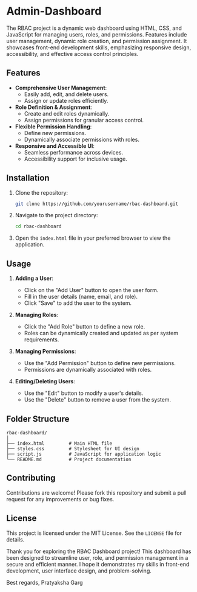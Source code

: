# Admin-Dashboard
The RBAC project is a dynamic web dashboard using HTML, CSS, and JavaScript for managing users, roles, and permissions. Features include user management, dynamic role creation, and permission assignment. It showcases front-end development skills, emphasizing responsive design, accessibility, and effective access control principles.
## Features

- **Comprehensive User Management**:
  - Easily add, edit, and delete users.
  - Assign or update roles efficiently.
- **Role Definition & Assignment**:
  - Create and edit roles dynamically.
  - Assign permissions for granular access control.
- **Flexible Permission Handling**:
  - Define new permissions.
  - Dynamically associate permissions with roles.
- **Responsive and Accessible UI**:
  - Seamless performance across devices.
  - Accessibility support for inclusive usage.

## Installation

1. Clone the repository:
   ```bash
   git clone https://github.com/yourusername/rbac-dashboard.git
   ```
2. Navigate to the project directory:
   ```bash
   cd rbac-dashboard
   ```
3. Open the `index.html` file in your preferred browser to view the application.

## Usage

1. **Adding a User**:
   - Click on the "Add User" button to open the user form.
   - Fill in the user details (name, email, and role).
   - Click "Save" to add the user to the system.

2. **Managing Roles**:
   - Click the "Add Role" button to define a new role.
   - Roles can be dynamically created and updated as per system requirements.

3. **Managing Permissions**:
   - Use the "Add Permission" button to define new permissions.
   - Permissions are dynamically associated with roles.

4. **Editing/Deleting Users**:
   - Use the "Edit" button to modify a user's details.
   - Use the "Delete" button to remove a user from the system.

## Folder Structure

```
rbac-dashboard/
│
├── index.html         # Main HTML file
├── styles.css         # Stylesheet for UI design
├── script.js          # JavaScript for application logic
└── README.md          # Project documentation
```

## Contributing

Contributions are welcome! Please fork this repository and submit a pull request for any improvements or bug fixes.

## License

This project is licensed under the MIT License. See the `LICENSE` file for details.

Thank you for exploring the RBAC Dashboard project! This dashboard has been designed to streamline user, role, and permission management in a secure and efficient manner. I hope it demonstrates my skills in front-end development, user interface design, and problem-solving.

Best regards,
Pratyaksha Garg


